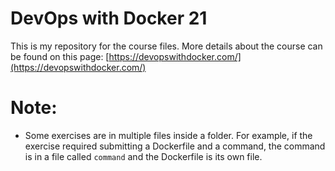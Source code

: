 # DevOps with Docker 21

This is my repository for the course files. More details about the course can be found on this page:
[https://devopswithdocker.com/](https://devopswithdocker.com/)

# Note:

- Some exercises are in multiple files inside a folder. For example, if the exercise required submitting a Dockerfile and a command, the command is in a file called `command` and the Dockerfile is its own file.
